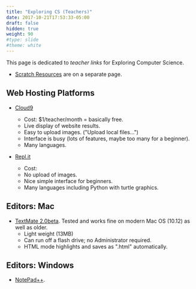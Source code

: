 ```yaml
---
title: "Exploring CS (Teachers)"
date: 2017-10-21T17:53:33-05:00
draft: false
hidden: true
weight: 90
#type: slide
#theme: white
---
```


This page is dedicated to _teacher links_ for Exploring Computer Science.

* [Scratch Resources](scratch) are on a separate page.

## Web Hosting Platforms

* [Cloud9](https://c9.io/)
    - Cost: $1/teacher/month = basically free.
    - Live display of website results.
    - Easy to upload images. ("Upload local files...")
    - Interface is busy (lots of features, maybe too many for a beginner).
    - Many languages.

* [Repl.it](https://repl.it)
    - Cost: 
    - No upload of images.
    - Nice simple interface for beginners.
    - Many languages including Python with turtle graphics.
    
## Editors: Mac

* [TextMate 2.0beta](https://macromates.com/). Tested and works fine on modern Mac OS (10.12) as well as older. 
    - Light weight (13MB) 
    - Can run off a flash drive; no Administrator required.
    - HTML mode highlights and saves as ".html" automatically.

## Editors: Windows

* [NotePad++](https://notepad-plus-plus.org/). 

